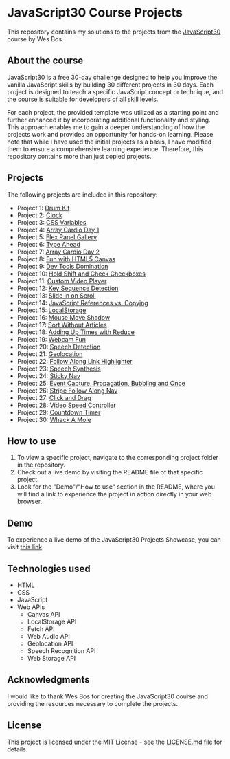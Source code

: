 # JavaScript30 Course Projects

This repository contains my solutions to the projects from the [JavaScript30](https://javascript30.com/) course by Wes Bos.

## About the course

JavaScript30 is a free 30-day challenge designed to help you improve the vanilla JavaScript skills by building 30 different projects in 30 days. Each project is designed to teach a specific JavaScript concept or technique, and the course is suitable for developers of all skill levels.

For each project, the provided template was utilized as a starting point and further enhanced it by incorporating additional functionality and styling. This approach enables me to gain a deeper understanding of how the projects work and provides an opportunity for hands-on learning. Please note that while I have used the initial projects as a basis, I have modified them to ensure a comprehensive learning experience. Therefore, this repository contains more than just copied projects.

## Projects

The following projects are included in this repository:

-   Project 1: [Drum Kit](https://elenacoder.github.io/JavaScript30-Projects/project-01-JavaScript-Drum-Kit/)
-   Project 2: [Clock](https://elenacoder.github.io/JavaScript30-Projects/project-02-CSS-JS-Clock/)
-   Project 3: [CSS Variables](https://elenacoder.github.io/JavaScript30-Projects/project-03-playing-with-CSS-Variables-and-JS/)
-   Project 4: [Array Cardio Day 1](https://elenacoder.github.io/JavaScript30-Projects/project-04-array-cardio-day1/)
-   Project 5: [Flex Panel Gallery](https://elenacoder.github.io/JavaScript30-Projects/project-05-Flex-Panels-Image-Gallery/)
-   Project 6: [Type Ahead](https://elenacoder.github.io/JavaScript30-Projects/project-06-Ajax-Type-Ahead/)
-   Project 7: [Array Cardio Day 2](https://elenacoder.github.io/JavaScript30-Projects/project-07-array-cardio-day2/)
-   Project 8: [Fun with HTML5 Canvas](https://elenacoder.github.io/JavaScript30-Projects/project-08-fun-with-html5-canvas/)
-   Project 9: [Dev Tools Domination](https://elenacoder.github.io/JavaScript30-Projects/project-09-14-must-know-dev-tools-tricks/)
-   Project 10: [Hold Shift and Check Checkboxes](https://elenacoder.github.io/JavaScript30-Projects/project-10-hold-shift-to-check-multiple-checkboxes/)
-   Project 11: [Custom Video Player](https://elenacoder.github.io/JavaScript30-Projects/project-11-custom-html5-video-player/)
-   Project 12: [Key Sequence Detection](https://elenacoder.github.io/JavaScript30-Projects/project-12-key-sequence-detection/)
-   Project 13: [Slide in on Scroll](https://elenacoder.github.io/JavaScript30-Projects/project-13-slide-in-on-scroll/)
-   Project 14: [JavaScript References vs. Copying](https://elenacoder.github.io/JavaScript30-Projects/project-14-object-and-arrays-reference-vs-copy/)
-   Project 15: [LocalStorage](https://elenacoder.github.io/JavaScript30-Projects/project-15-localstorage-and-event-delegation/)
-   Project 16: [Mouse Move Shadow](https://elenacoder.github.io/JavaScript30-Projects/project-16-css-text-shadow-mouse-move-effect/)
-   Project 17: [Sort Without Articles](https://elenacoder.github.io/JavaScript30-Projects/project-17-sorting-without-articles/)
-   Project 18: [Adding Up Times with Reduce](https://elenacoder.github.io/JavaScript30-Projects/project-18-tally-string-times-with-reduce/)
-   Project 19: [Webcam Fun](https://elenacoder.github.io/JavaScript30-Projects/project-19-unreal-webcam-fun/)
-   Project 20: [Speech Detection](https://elenacoder.github.io/JavaScript30-Projects/project-20-native-speech-recognition/)
-   Project 21: [Geolocation](https://elenacoder.github.io/JavaScript30-Projects/project-21-geolocation-based-speedometer-and-compass/)
-   Project 22: [Follow Along Link Highlighter](https://elenacoder.github.io/JavaScript30-Projects/project-22-follow-along-links/)
-   Project 23: [Speech Synthesis](https://elenacoder.github.io/JavaScript30-Projects/project-23-speech-synthesis/)
-   Project 24: [Sticky Nav](https://elenacoder.github.io/JavaScript30-Projects/project-24-sticky-nav/)
-   Project 25: [Event Capture, Propagation, Bubbling and Once](https://elenacoder.github.io/JavaScript30-Projects/project-25-event-capture-propagation-bubbling-and-once/)
-   Project 26: [Stripe Follow Along Nav](https://elenacoder.github.io/JavaScript30-Projects/project-26-stripe-follow-along-dropdown/)
-   Project 27: [Click and Drag](https://elenacoder.github.io/JavaScript30-Projects/project-27-click-and-drag-to-scroll/)
-   Project 28: [Video Speed Controller](https://elenacoder.github.io/JavaScript30-Projects/project-28-video-speed-controller-ui/)
-   Project 29: [Countdown Timer](https://elenacoder.github.io/JavaScript30-Projects/project-29-countdown-clock/)
-   Project 30: [Whack A Mole](https://elenacoder.github.io/JavaScript30-Projects/project-30-whack-a-mole-game/)

## How to use

1. To view a specific project, navigate to the corresponding project folder in the repository.
2. Check out a live demo by visiting the README file of that specific project.
3. Look for the "Demo"/"How to use" section in the README, where you will find a link to experience the project in action directly in your web browser.

## Demo

To experience a live demo of the JavaScript30 Projects Showcase, you can visit [this link](https://elenacoder.github.io/JavaScript30-Projects/index.html).

## Technologies used

- HTML
- CSS
- JavaScript
- Web APIs
  - Canvas API
  - LocalStorage API
  - Fetch API
  - Web Audio API
  - Geolocation API
  - Speech Recognition API
  - Web Storage API



## Acknowledgments

I would like to thank Wes Bos for creating the JavaScript30 course and providing the resources necessary to complete the projects.

## License

This project is licensed under the MIT License - see the [LICENSE.md](LICENSE.md) file for details.
